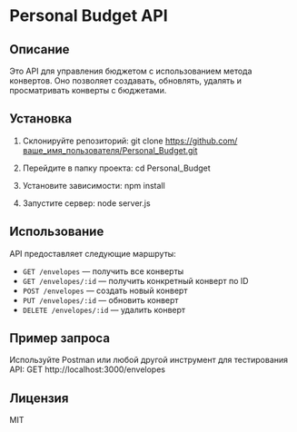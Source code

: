 # Personal Budget API

## Описание
Это API для управления бюджетом с использованием метода конвертов. Оно позволяет создавать, обновлять, удалять и просматривать конверты с бюджетами.

## Установка
1. Склонируйте репозиторий:
git clone https://github.com/ваше_имя_пользователя/Personal_Budget.git

2. Перейдите в папку проекта:
cd Personal_Budget

3. Установите зависимости:
npm install

4. Запустите сервер:
node server.js

## Использование
API предоставляет следующие маршруты:

- `GET /envelopes` — получить все конверты
- `GET /envelopes/:id` — получить конкретный конверт по ID
- `POST /envelopes` — создать новый конверт
- `PUT /envelopes/:id` — обновить конверт
- `DELETE /envelopes/:id` — удалить конверт

## Пример запроса
Используйте Postman или любой другой инструмент для тестирования API:
GET http://localhost:3000/envelopes


## Лицензия
MIT
